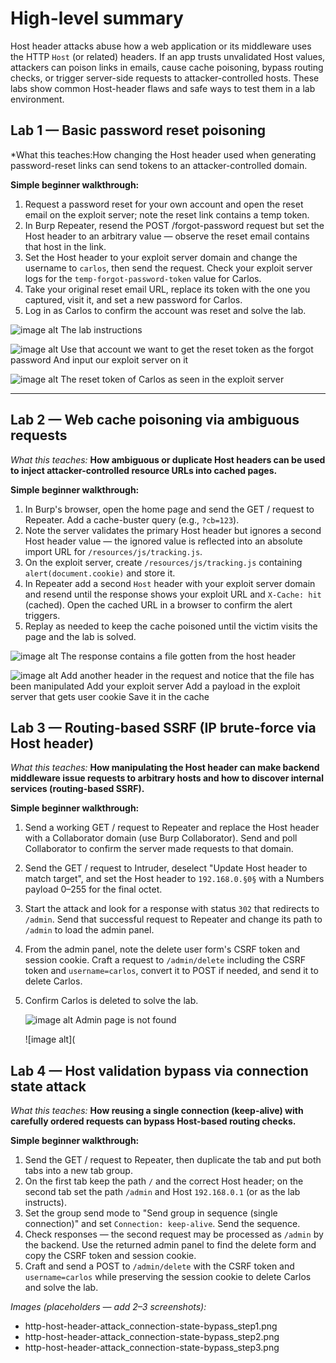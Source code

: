 # High-level summary

Host header attacks abuse how a web application or its middleware uses the HTTP `Host` (or related) headers. If an app trusts unvalidated Host values, attackers can poison links in emails, cause cache poisoning, bypass routing checks, or trigger server-side requests to attacker-controlled hosts. These labs show common Host-header flaws and safe ways to test them in a lab environment.

## Lab 1 — Basic password reset poisoning

*What this teaches:How changing the Host header used when generating password-reset links can send tokens to an attacker-controlled domain.

**Simple beginner walkthrough:**

1. Request a password reset for your own account and open the reset email on the exploit server; note the reset link contains a temp token.
2. In Burp Repeater, resend the POST /forgot-password request but set the Host header to an arbitrary value — observe the reset email contains that host in the link.
3. Set the Host header to your exploit server domain and change the username to `carlos`, then send the request. Check your exploit server logs for the `temp-forgot-password-token` value for Carlos.
4. Take your original reset email URL, replace its token with the one you captured, visit it, and set a new password for Carlos.
5. Log in as Carlos to confirm the account was reset and solve the lab.

![image alt](https://github.com/Lispectree/web-sec/blob/643abe3857ecffcf649ef624a396826d1e17a1c4/web-security-labs/labs/http-host-header-attack/HEADER%20ATTACK%20LAB1%20PHOTO1.jpg)
The lab instructions


![image alt](https://github.com/Lispectree/web-sec/blob/403bc6dbd94c096903d67545fb5c8cdbcdc66760/web-security-labs/labs/http-host-header-attack/HEADER%20ATTACK%20LAB1%20PHOTO2.jpg)
Use that account we want to get the reset token as the forgot password 
And input our exploit server on it


![image alt](https://github.com/Lispectree/web-sec/blob/4c83cb1aef30510695156806701e2fc2877ab93c/web-security-labs/labs/http-host-header-attack/HEADER%20ATTACK%20LAB1%20PHOTO3.jpg)
The reset token of Carlos as seen in the exploit server

---

## Lab 2 — Web cache poisoning via ambiguous requests

*What this teaches:* **How ambiguous or duplicate Host headers can be used to inject attacker-controlled resource URLs into cached pages.**

**Simple beginner walkthrough:**

1. In Burp's browser, open the home page and send the GET / request to Repeater. Add a cache-buster query (e.g., `?cb=123`).
2. Note the server validates the primary Host header but ignores a second Host header value — the ignored value is reflected into an absolute import URL for `/resources/js/tracking.js`.
3. On the exploit server, create `/resources/js/tracking.js` containing `alert(document.cookie)` and store it.
4. In Repeater add a second `Host` header with your exploit server domain and resend until the response shows your exploit URL and `X-Cache: hit` (cached). Open the cached URL in a browser to confirm the alert triggers.
5. Replay as needed to keep the cache poisoned until the victim visits the page and the lab is solved.

![image alt](https://github.com/Lispectree/web-sec/blob/52026ba5a656284c21ae5521fb24d1259699b252/web-security-labs/labs/http-host-header-attack/HEADER%20ATTACK%20LAB2%20PHOTO1.jpg)
The response contains a file gotten from the host header


![image alt](https://github.com/Lispectree/web-sec/blob/f41f55e7b5070a36e9cc375581e25fd40f5ffabf/web-security-labs/labs/http-host-header-attack/HEADER%20ATTACK%20LAB2%20PHOTO2.jpg)
Add another header in the request and notice that the file has been manipulated 
Add your exploit server 
Add a payload in the exploit server that gets user cookie
Save it in the cache


## Lab 3 — Routing-based SSRF (IP brute-force via Host header)

*What this teaches:* **How manipulating the Host header can make backend middleware issue requests to arbitrary hosts and how to discover internal services (routing-based SSRF).**

**Simple beginner walkthrough:**

1. Send a working GET / request to Repeater and replace the Host header with a Collaborator domain (use Burp Collaborator). Send and poll Collaborator to confirm the server made requests to that domain.
2. Send the GET / request to Intruder, deselect "Update Host header to match target", and set the Host header to `192.168.0.§0§` with a Numbers payload 0–255 for the final octet.
3. Start the attack and look for a response with status `302` that redirects to `/admin`. Send that successful request to Repeater and change its path to `/admin` to load the admin panel.
4. From the admin panel, note the delete user form's CSRF token and session cookie. Craft a request to `/admin/delete` including the CSRF token and `username=carlos`, convert it to POST if needed, and send it to delete Carlos.
5. Confirm Carlos is deleted to solve the lab.

   ![image alt](https://github.com/Lispectree/web-sec/blob/40291f1eb1f381c2ec269b0a4753aeecfdb9ab64/web-security-labs/labs/http-host-header-attack/HEADER%20ATTACK%20LAB3%20PHOTO1.jpg)
   Admin page is not found


      ![image alt](


## Lab 4 — Host validation bypass via connection state attack

*What this teaches:* **How reusing a single connection (keep-alive) with carefully ordered requests can bypass Host-based routing checks.**

**Simple beginner walkthrough:**

1. Send the GET / request to Repeater, then duplicate the tab and put both tabs into a new tab group.
2. On the first tab keep the path `/` and the correct Host header; on the second tab set the path `/admin` and Host `192.168.0.1` (or as the lab instructs).
3. Set the group send mode to "Send group in sequence (single connection)" and set `Connection: keep-alive`. Send the sequence.
4. Check responses — the second request may be processed as `/admin` by the backend. Use the returned admin panel to find the delete form and copy the CSRF token and session cookie.
5. Craft and send a POST to `/admin/delete` with the CSRF token and `username=carlos` while preserving the session cookie to delete Carlos and solve the lab.

*Images (placeholders — add 2–3 screenshots):*

* http-host-header-attack_connection-state-bypass_step1.png
* http-host-header-attack_connection-state-bypass_step2.png
* http-host-header-attack_connection-state-bypass_step3.png


